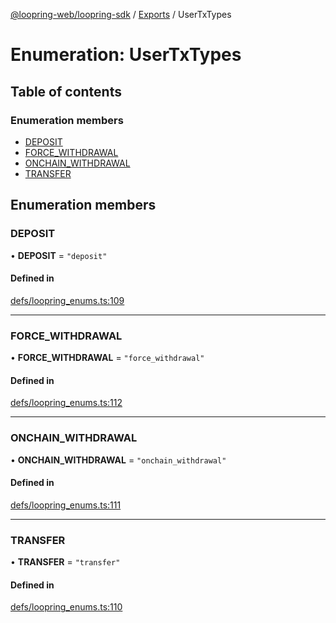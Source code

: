 [@loopring-web/loopring-sdk](../README.md) / [Exports](../modules.md) / UserTxTypes

# Enumeration: UserTxTypes

## Table of contents

### Enumeration members

- [DEPOSIT](UserTxTypes.md#deposit)
- [FORCE\_WITHDRAWAL](UserTxTypes.md#force_withdrawal)
- [ONCHAIN\_WITHDRAWAL](UserTxTypes.md#onchain_withdrawal)
- [TRANSFER](UserTxTypes.md#transfer)

## Enumeration members

### DEPOSIT

• **DEPOSIT** = `"deposit"`

#### Defined in

[defs/loopring_enums.ts:109](https://github.com/Loopring/loopring_sdk/blob/acbd5a2/src/defs/loopring_enums.ts#L109)

___

### FORCE\_WITHDRAWAL

• **FORCE\_WITHDRAWAL** = `"force_withdrawal"`

#### Defined in

[defs/loopring_enums.ts:112](https://github.com/Loopring/loopring_sdk/blob/acbd5a2/src/defs/loopring_enums.ts#L112)

___

### ONCHAIN\_WITHDRAWAL

• **ONCHAIN\_WITHDRAWAL** = `"onchain_withdrawal"`

#### Defined in

[defs/loopring_enums.ts:111](https://github.com/Loopring/loopring_sdk/blob/acbd5a2/src/defs/loopring_enums.ts#L111)

___

### TRANSFER

• **TRANSFER** = `"transfer"`

#### Defined in

[defs/loopring_enums.ts:110](https://github.com/Loopring/loopring_sdk/blob/acbd5a2/src/defs/loopring_enums.ts#L110)
